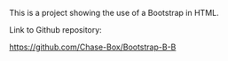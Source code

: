 This is a project showing the use of a Bootstrap in HTML.

Link to Github repository: 

https://github.com/Chase-Box/Bootstrap-B-B